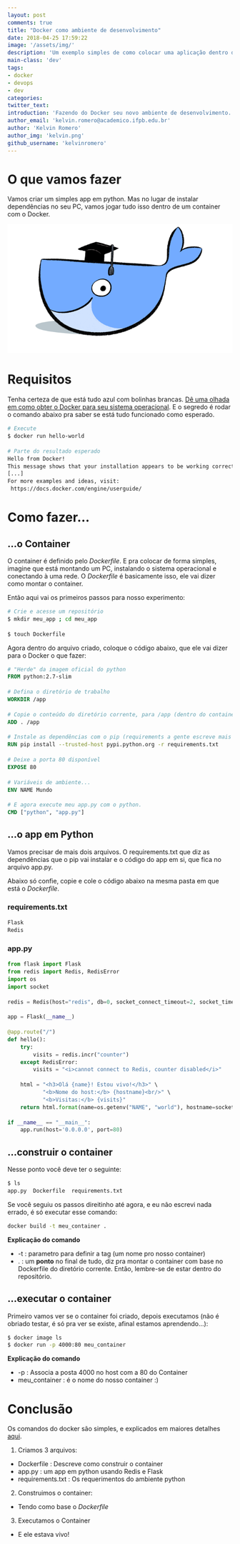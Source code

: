 ```yaml
---
layout: post
comments: true
title: "Docker como ambiente de desenvolvimento"
date: 2018-04-25 17:59:22
image: '/assets/img/'
description: 'Um exemplo simples de como colocar uma aplicação dentro de um container.'
main-class: 'dev'
tags:
- docker
- devops
- dev
categories:
twitter_text:
introduction: 'Fazendo do Docker seu novo ambiente de desenvolvimento.'
author_email: 'kelvin.romero@academico.ifpb.edu.br'
author: 'Kelvin Romero'
author_img: 'kelvin.png'
github_username: 'kelvinromero'
---
```


# O que vamos fazer

Vamos criar um simples app em python. Mas no lugar de instalar dependências no seu PC, vamos jogar tudo isso dentro de um container com o Docker.

![Docker learner][docker_learner]

# Requisitos

Tenha certeza de que está tudo azul com bolinhas brancas. [Dê uma olhada em como obter o Docker para seu sistema operacional][docker_visao_geral]. E o segredo é rodar o comando abaixo pra saber se está tudo funcionado como esperado.

```Bash
# Execute
$ docker run hello-world

# Parte do resultado esperado
Hello from Docker!
This message shows that your installation appears to be working correctly.
[...]
For more examples and ideas, visit:
 https://docs.docker.com/engine/userguide/
```


# Como fazer...
## ...o Container
O container é definido pelo _Dockerfile_. E pra colocar de forma simples, imagine que está montando um PC, instalando o sistema operacional e conectando à uma rede. O _Dockerfile_ é basicamente isso, ele vai dizer como montar o container.

Então aqui vai os primeiros passos para nosso experimento:

```Bash
# Crie e acesse um repositório
$ mkdir meu_app ; cd meu_app

$ touch Dockerfile
```
Agora dentro do arquivo criado, coloque o código abaixo, que ele vai dizer para o Docker o que fazer:

```Dockerfile
# "Herde" da imagem oficial do python
FROM python:2.7-slim

# Defina o diretório de trabalho
WORKDIR /app

# Copie o conteúdo do diretório corrente, para /app (dentro do container)
ADD . /app

# Instale as dependências com o pip (requirements a gente escreve mais a frente)
RUN pip install --trusted-host pypi.python.org -r requirements.txt

# Deixe a porta 80 disponível
EXPOSE 80

# Variáveis de ambiente...
ENV NAME Mundo

# E agora execute meu app.py com o python.
CMD ["python", "app.py"]
```

## ...o app em Python
Vamos precisar de mais dois arquivos. O requirements.txt que diz as dependências que o pip vai instalar e o código do app em si, que fica no arquivo app.py.

Abaixo só confie, copie e cole o código abaixo na mesma pasta em que está o _Dockerfile_.

### requirements.txt
```txt
Flask
Redis
```

### app.py
```Python
from flask import Flask
from redis import Redis, RedisError
import os
import socket

redis = Redis(host="redis", db=0, socket_connect_timeout=2, socket_timeout=2)

app = Flask(__name__)

@app.route("/")
def hello():
    try:
        visits = redis.incr("counter")
    except RedisError:
        visits = "<i>cannot connect to Redis, counter disabled</i>"

    html = "<h3>Olá {name}! Estou vivo!</h3>" \
           "<b>Nome do host:</b> {hostname}<br/>" \
           "<b>Visitas:</b> {visits}"
    return html.format(name=os.getenv("NAME", "world"), hostname=socket.gethostname(), visits=visits)

if __name__ == "__main__":
    app.run(host='0.0.0.0', port=80)
```

## ...construir o container
Nesse ponto você deve ter o seguinte:
```Bash
$ ls
app.py  Dockerfile  requirements.txt
```

Se você seguiu os passos direitinho até agora, e eu não escrevi nada errado, é só executar esse comando:
```Bash
docker build -t meu_container .
```

**Explicação do comando**
- -t : parametro para definir a tag (um nome pro nosso container)
- \.  : um **ponto** no final de tudo, diz pra montar o container com base no Dockerfile do diretório corrente. Então, lembre-se de estar dentro do repositório.

## ...executar o container
Primeiro vamos ver se o container foi criado, depois executamos (não é obriado testar, é só pra ver se existe, afinal estamos aprendendo...):
```Bash
$ docker image ls
$ docker run -p 4000:80 meu_container
```

**Explicação do comando**
- -p : Associa a posta 4000 no host com a 80 do Container
- meu_container : é o nome do nosso container :)

# Conclusão
Os comandos do docker são simples, e explicados em maiores detalhes [aqui][docker_visao_geral].

1. Criamos 3 arquivos:
  - Dockerfile : Descreve como construir o container
  - app.py : um app em python usando Redis e Flask
  - requirements.txt : Os requerimentos do ambiente python
2. Construimos o container:
  - Tendo como base o _Dockerfile_
3. Executamos o Container
  - E ele estava vivo!

<!-- links -->
[docker_visao_geral]:/2018/04/24/docker-visao-geral.html
[docker_learner]:/assets/img/posts/docker_learner.png
